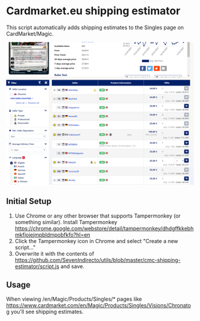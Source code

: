 # Cardmarket.eu shipping estimator

This script automatically adds shipping estimates to the Singles page on CardMarket/Magic.

![Preview](https://raw.githubusercontent.com/SevenIndirecto/utils/master/cmc-shipping-estimator/preview.png)

## Initial Setup

1. Use Chrome or any other browser that supports Tampermonkey (or something similar). Install Tampermonkey https://chrome.google.com/webstore/detail/tampermonkey/dhdgffkkebhmkfjojejmpbldmpobfkfo?hl=en
2. Click the Tampermonkey icon in Chrome and select "Create a new script..."
3. Overwrite it with the contents of https://github.com/SevenIndirecto/utils/blob/master/cmc-shipping-estimator/script.js and save.

## Usage

When viewing /en/Magic/Products/Singles/* pages like https://www.cardmarket.com/en/Magic/Products/Singles/Visions/Chronatog you'll see shipping estimates.
